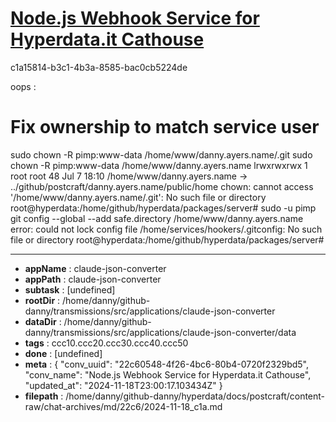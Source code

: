 # [Node.js Webhook Service for Hyperdata.it Cathouse](https://claude.ai/chat/22c60548-4f26-4bc6-80b4-0720f2329bd5)

c1a15814-b3c1-4b3a-8585-bac0cb5224de

oops :
# Fix ownership to match service user
sudo chown -R pimp:www-data /home/www/danny.ayers.name/.git
sudo chown -R pimp:www-data /home/www/danny.ayers.name
lrwxrwxrwx 1 root root 48 Jul  7 18:10 /home/www/danny.ayers.name -> ../github/postcraft/danny.ayers.name/public/home
chown: cannot access '/home/www/danny.ayers.name/.git': No such file or directory
root@hyperdata:/home/github/hyperdata/packages/server# sudo -u pimp git config --global --add safe.directory /home/www/danny.ayers.name
error: could not lock config file /home/services/hookers/.gitconfig: No such file or directory
root@hyperdata:/home/github/hyperdata/packages/server#

---

* **appName** : claude-json-converter
* **appPath** : claude-json-converter
* **subtask** : [undefined]
* **rootDir** : /home/danny/github-danny/transmissions/src/applications/claude-json-converter
* **dataDir** : /home/danny/github-danny/transmissions/src/applications/claude-json-converter/data
* **tags** : ccc10.ccc20.ccc30.ccc40.ccc50
* **done** : [undefined]
* **meta** : {
  "conv_uuid": "22c60548-4f26-4bc6-80b4-0720f2329bd5",
  "conv_name": "Node.js Webhook Service for Hyperdata.it Cathouse",
  "updated_at": "2024-11-18T23:00:17.103434Z"
}
* **filepath** : /home/danny/github-danny/hyperdata/docs/postcraft/content-raw/chat-archives/md/22c6/2024-11-18_c1a.md